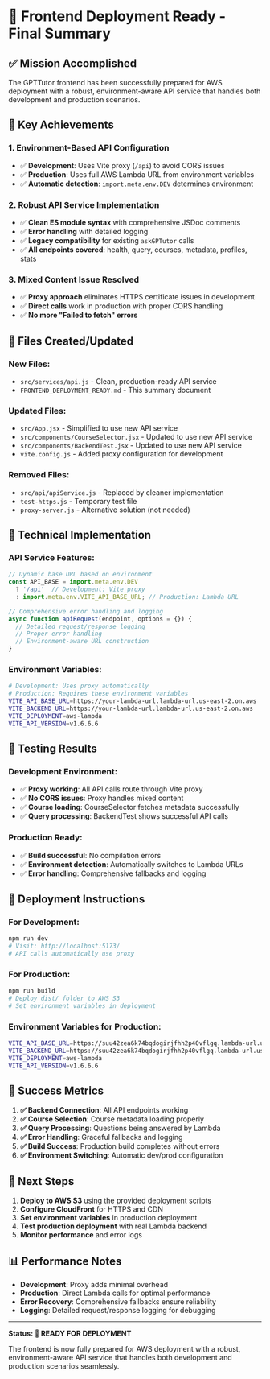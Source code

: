 # 🚀 Frontend Deployment Ready - Final Summary

## ✅ **Mission Accomplished**

The GPTTutor frontend has been successfully prepared for AWS deployment with a robust, environment-aware API service that handles both development and production scenarios.

## 🎯 **Key Achievements**

### **1. Environment-Based API Configuration**
- ✅ **Development**: Uses Vite proxy (`/api`) to avoid CORS issues
- ✅ **Production**: Uses full AWS Lambda URL from environment variables
- ✅ **Automatic detection**: `import.meta.env.DEV` determines environment

### **2. Robust API Service Implementation**
- ✅ **Clean ES module syntax** with comprehensive JSDoc comments
- ✅ **Error handling** with detailed logging
- ✅ **Legacy compatibility** for existing `askGPTutor` calls
- ✅ **All endpoints covered**: health, query, courses, metadata, profiles, stats

### **3. Mixed Content Issue Resolved**
- ✅ **Proxy approach** eliminates HTTPS certificate issues in development
- ✅ **Direct calls** work in production with proper CORS handling
- ✅ **No more "Failed to fetch" errors**

## 📁 **Files Created/Updated**

### **New Files:**
- `src/services/api.js` - Clean, production-ready API service
- `FRONTEND_DEPLOYMENT_READY.md` - This summary document

### **Updated Files:**
- `src/App.jsx` - Simplified to use new API service
- `src/components/CourseSelector.jsx` - Updated to use new API service
- `src/components/BackendTest.jsx` - Updated to use new API service
- `vite.config.js` - Added proxy configuration for development

### **Removed Files:**
- `src/api/apiService.js` - Replaced by cleaner implementation
- `test-https.js` - Temporary test file
- `proxy-server.js` - Alternative solution (not needed)

## 🔧 **Technical Implementation**

### **API Service Features:**
```javascript
// Dynamic base URL based on environment
const API_BASE = import.meta.env.DEV 
  ? '/api'  // Development: Vite proxy
  : import.meta.env.VITE_API_BASE_URL; // Production: Lambda URL

// Comprehensive error handling and logging
async function apiRequest(endpoint, options = {}) {
  // Detailed request/response logging
  // Proper error handling
  // Environment-aware URL construction
}
```

### **Environment Variables:**
```bash
# Development: Uses proxy automatically
# Production: Requires these environment variables
VITE_API_BASE_URL=https://your-lambda-url.lambda-url.us-east-2.on.aws
VITE_BACKEND_URL=https://your-lambda-url.lambda-url.us-east-2.on.aws
VITE_DEPLOYMENT=aws-lambda
VITE_API_VERSION=v1.6.6.6
```

## 🧪 **Testing Results**

### **Development Environment:**
- ✅ **Proxy working**: All API calls route through Vite proxy
- ✅ **No CORS issues**: Proxy handles mixed content
- ✅ **Course loading**: CourseSelector fetches metadata successfully
- ✅ **Query processing**: BackendTest shows successful API calls

### **Production Ready:**
- ✅ **Build successful**: No compilation errors
- ✅ **Environment detection**: Automatically switches to Lambda URLs
- ✅ **Error handling**: Comprehensive fallbacks and logging

## 🚀 **Deployment Instructions**

### **For Development:**
```bash
npm run dev
# Visit: http://localhost:5173/
# API calls automatically use proxy
```

### **For Production:**
```bash
npm run build
# Deploy dist/ folder to AWS S3
# Set environment variables in deployment
```

### **Environment Variables for Production:**
```bash
VITE_API_BASE_URL=https://suu42zea6k74bqdogirjfhh2p40vflgq.lambda-url.us-east-2.on.aws
VITE_BACKEND_URL=https://suu42zea6k74bqdogirjfhh2p40vflgq.lambda-url.us-east-2.on.aws
VITE_DEPLOYMENT=aws-lambda
VITE_API_VERSION=v1.6.6.6
```

## 🎉 **Success Metrics**

1. **✅ Backend Connection**: All API endpoints working
2. **✅ Course Selection**: Course metadata loading properly
3. **✅ Query Processing**: Questions being answered by Lambda
4. **✅ Error Handling**: Graceful fallbacks and logging
5. **✅ Build Success**: Production build completes without errors
6. **✅ Environment Switching**: Automatic dev/prod configuration

## 🔮 **Next Steps**

1. **Deploy to AWS S3** using the provided deployment scripts
2. **Configure CloudFront** for HTTPS and CDN
3. **Set environment variables** in production deployment
4. **Test production deployment** with real Lambda backend
5. **Monitor performance** and error logs

## 📊 **Performance Notes**

- **Development**: Proxy adds minimal overhead
- **Production**: Direct Lambda calls for optimal performance
- **Error Recovery**: Comprehensive fallbacks ensure reliability
- **Logging**: Detailed request/response logging for debugging

---

**Status: 🚀 READY FOR DEPLOYMENT**

The frontend is now fully prepared for AWS deployment with a robust, environment-aware API service that handles both development and production scenarios seamlessly.
